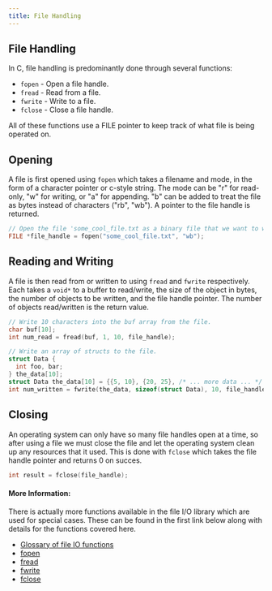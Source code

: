 ```yaml
---
title: File Handling
---
```

## File Handling
In C, file handling is predominantly done through several functions:
* `fopen` - Open a file handle.
* `fread` - Read from a file.
* `fwrite` - Write to a file.
* `fclose` - Close a file handle.

All of these functions use a FILE pointer to keep track of what file is being operated on.

## Opening
A file is first opened using `fopen` which takes a filename and mode, in the form of a character pointer or c-style string. The mode can be "r" for read-only, "w" for writing, or "a" for appending. "b" can be added to treat the file as bytes instead of characters ("rb", "wb"). A pointer to the file handle is returned.

```c
// Open the file 'some_cool_file.txt as a binary file that we want to write to.
FILE *file_handle = fopen("some_cool_file.txt", "wb");
```

## Reading and Writing
A file is then read from or written to using `fread` and `fwrite` respectively. Each takes a `void*` to a buffer to read/write, the size of the object in bytes, the number of objects to be written, and the file handle pointer. The number of objects read/written is the return value.

```c
// Write 10 characters into the buf array from the file.
char buf[10];
int num_read = fread(buf, 1, 10, file_handle);

// Write an array of structs to the file.
struct Data {
  int foo, bar;
} the_data[10];
struct Data the_data[10] = {{5, 10}, {20, 25}, /* ... more data ... */ };
int num_written = fwrite(the_data, sizeof(struct Data), 10, file_handle);
```

## Closing
An operating system can only have so many file handles open at a time, so after using a file we must close the file and let the operating system clean up any resources that it used. This is done with `fclose` which takes the file handle pointer and returns 0 on succes.

```c
int result = fclose(file_handle);
```

#### More Information:
There is actually more functions available in the file I/O library which are used for special cases. These can be found in the first link below along with details for the functions covered here.
* [Glossary of file IO functions](http://en.cppreference.com/w/c/io)
* [fopen](http://en.cppreference.com/w/c/io/fopen)
* [fread](http://en.cppreference.com/w/c/io/fread)
* [fwrite](http://en.cppreference.com/w/c/io/fwrite)
* [fclose](http://en.cppreference.com/w/c/io/fclose)

